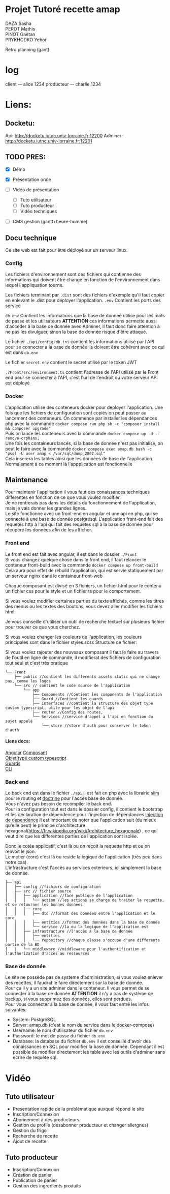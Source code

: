 # Projet Tutoré recette amap
DAZA Sasha  
PEROT Mathis  
PINOT Gaëtan  
PRYKHODKO Yehor  

Retro planning (gant)

# log 

client     -- alice   1234
producteur -- charlie 1234

# Liens:
## Docketu:
Api: <http://docketu.iutnc.univ-lorraine.fr:12200>
Adminer: <http://docketu.iutnc.univ-lorraine.fr:12201>

## TODO PRES:
- [x] Démo
- [x] Présentation orale
- [ ] Vidéo de présentation
    - [ ] Tuto utilisateur
    - [ ] Tuto producteur
    - [ ] Vidéo techniques
- [ ] CMS gestion (gantt+heure-homme)


## Docu technique
Ce site web est fait pour être déployé sur un serveur
linux.
### Config
Les fichiers d'environnement sont des fichiers
qui contienne des informations qui doivent être 
changé en fonction de l'environnement dans lequel
l'appliquation tourne.  

Les fichiers terminant par `.dist` sont des fichiers 
d'exemple qu'il faut copier en enlevant le .dist
pour deployer l'application.
`.env` Contient les ports des service  

`db.env` Contient les informations que la base de donnée
utilise pour les mots de passe et les utilisateurs
**ATTENTION** ces informations permette aussi d'acceder
à la base de donnée avec Adminer, il faut donc faire attention
à ne pas les divulguer, sinon la base de donnée risque d'être
attaqué.  

Le fichier `./api/config/db.ini` contient les informations
utilisé par l'API pour se connecter a la base de donnée 
ils doivent être cohérent avec ce qui est dans `db.env`  

Le fichier `secret.env` contient le secret utilisé
par le token JWT  

`./Front/src/environment.ts` contient l'adresse de l'API
utilisé par le Front end pour se connecter a l'API,
c'est l'url de l'endroit ou votre serveur API est déployé

### Docker
L'application utilise des conteneurs docker pour
deployer l'application.
Une fois que les fichiers de configuration sont copiés
on peut passer au lancement des conteneurs.
On commence par installer les dépendances php avec 
la commande 
`docker compose run php sh -c "composer install && composer upgrade"`  
Puis on lance les conteneurs avec la commande 
`docker compose up -d --remove-orphans;`  
Une fois les containeurs lancés, si la base de donnée 
n'est pas initialisé, on peut le faire avec la commande
`docker compose exec amap.db bash -c "psql -U user amap < /var/sql/dump_2802.sql"`  
Cela inserera les tables ainsi que les données de base de
l'application.  
Normalement à ce moment là l'appplication est fonctionnelle

## Maintenance
Pour maintenir l'application il vous faut des conaissances 
techniques differentes en fonction de ce que vous voulez 
modifier.  
Je ne rentrerais pas dans les détails du fonctionnement
de l'application, mais je vais donner les grandes lignes.  
Le site fonctionne avec un front-end en angular et une api
en php, qui se connecte à une base de donnée postgresql.
L'application front-end fait des requetes http à l'api 
qui fait des requetes sql à la base de donnée
pour récupéré les données afin de les afficher.

### Front end
Le front end est fait avec angular, il est dans le dossier
`./Front`  
Si vous changez quelque chose dans le front end, il faut
relancer le conteneur front-build avec la commande
`docker compose up front-build`  
Cela aura pour effet de rebuild l'application, qui est
servie statiquement par un serveur nginx dans le 
containeur front-web  

Chaque composant
est divisé en 3 fichiers, un fichier html pour le contenu
un fichier css pour le style et un fichier ts pour le 
comportement.  

Si vous voulez modifier certaines parties du texte affichés,
comme les titres des menus ou les textes des boutons, vous
devez aller modifier les fichiers html.

Je vous conseille d'utiliser un outil de recherche
textuel sur plusieurs fichier pour trouver ce que vous
cherchez.  

Si vous voulez changer les couleurs de l'application,
les couleurs principales sont dans le fichier styles.scss
Structure de fichier:

Si vous voulez rajouter des nouveaux composant il faut le faire
au travers de l'outil en ligne de commande, il modifierat des 
fichiers de configuration tout seul et c'est très pratique 
```
└── Front
    ├── public //contient les differents assets static qui ne change pas, comme les logos
    └── src // contient le code source de l'application
        └── app
            ├── Components //Contient les components de l'application
            ├── Guard //Contient les guards 
            ├── Interfaces //contient la structure des objet typé custom typescript, utile pour les objet de l'api
            ├── router //Config des routes,
            └── Services //service d'appel a l'api en fonction du sujet appelé
                └── store //store d'auth pour conserver le token d'auth
```

#### Liens docs:  
[Angular](https://angular.dev)
[Composant](https://angular.dev/essentials/components)  
[Objet typé custom typescript](https://www.typescriptlang.org/docs/handbook/2/objects.htm)  
[Guards](https://angular.dev/guide/routing/common-router-tasks#preventing-unauthorized-access)  
[CLI](https://angular.dev/tools/cli)

### Back end
Le back end est dans le fichier `./api`
il est fait en php avec la librairie [slim](https://www.slimframework.com/) pour le routing
et [doctrine](https://www.doctrine-project.org/)
pour l'accès base de donnée.  
Vous n'avez pas besoin de recompiler le back end.  
Pour la configuration tout est dans le dossier config, il contient
le bootstrap et les déclaration de dépendence pour l'injection de 
dépendances [Injection de dependence](https://php-di.org/doc/) 
Il est important de noter que l'application suit (du mieux qu'elle peut)
le principe d'architecture hexagonal(https://fr.wikipedia.org/wiki/Architecture_hexagonale)
, ce qui veut dire que les differentes parties de l'application sont isolée.  

Donc le cotée applicatif, c'est là ou on reçoit la requette http et ou on renvoit le json.  
Le metier (core) c'est là ou reside la logique de l'application (très peu dans notre cas).  
L'infrastructure c'est l'accès au services exterieurs, ici simplement la base de donnée.  

```
├── api
│   ├── config //fichiers de configuration
│   ├── src // fichier source
│   │   ├── application //face publique de l'application
│   │   │   └── action //les actions se charge de traiter la requette, et de retourner les bonnes données
│   │   ├── core
│   │   │   ├── dto //format des données entre l'application et le core
│   │   │   ├── entities //format des données dans la base de donnée
│   │   │   └── service //la ou la logique de l'application est
│   │   ├── infrastructure //l'accès a la base de donnée
│   │   │   ├── entities
│   │   │   └── repository //chaque classe s'occupe d'une differente partie de la BD
│   │   └── middleware //middleware pour l'authentification et l'authorization d'accès au ressources
```

### Base de donnée
Le site ne possède pas de systeme d'administration, 
si vous voulez enlever des recettes, il faudrat le faire 
directement sur la base de donnée.  
Pour ça il y a un site adminer dans le conteneur.
Il vous permet de se connecter à la base de donnée 
**ATTENTION** il n'y a pas de système de backup, si vous
supprimez des données, elles sont perdues.  
Pour vous connecter à la base de donnée, il vous faut
entré les infos suivantes:
- System: PostgreSQL
- Server: amap.db (c'est le nom du service dans le docker-compose)
- Username: le nom d'utilisateur du fichier `db.env`
- Password: le mot de passe du fichier `db.env`
- Database: la database du fichier `db.env`
Il est conseillé d'avoir des conaissances en SQL pour 
modifier la base de donnée. Cependant il est possible
de modifier directement les table avec les outils d'adminer 
sans ecrire de requête sql.  

# Vidéo
## Tuto utilisateur
- Presentation rapide de la problématique auxquel répond
le site
- Inscription/Connexion
- Abonnement à des producteurs
- Gestion du profile (desabonner producteur et changer allergnes)
- Gestion du frigo
- Recherche de recette
- Ajout de recette
## Tuto producteur
- Inscription/Connexion
- Création de panier
- Publication de panier
- Gestion des ingredients produits
